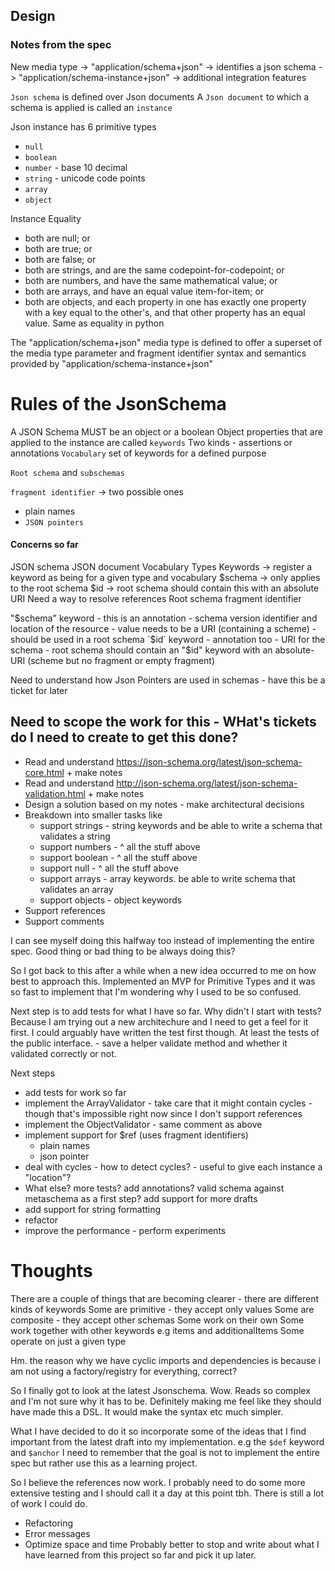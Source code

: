 ## Design

### Notes from the spec
New media type  -> "application/schema+json" -> identifies a json schema
                -> "application/schema-instance+json" -> additional integration features

`Json schema` is defined over Json documents
A `Json document` to which a schema is applied is called an `instance`

Json instance has 6 primitive types
* `null`
* `boolean`
* `number` - base 10 decimal
* `string` - unicode code points
* `array`
* `object`


Instance Equality
* both are null; or
* both are true; or
* both are false; or
* both are strings, and are the same codepoint-for-codepoint; or
* both are numbers, and have the same mathematical value; or
* both are arrays, and have an equal value item-for-item; or
* both are objects, and each property in one has exactly one property with a key equal to the other's, and that other property has an equal value.
Same as equality in python

The "application/schema+json" media type is defined to offer a superset of the media type parameter and fragment identifier syntax and semantics provided by "application/schema-instance+json"


# Rules of the JsonSchema
A JSON Schema MUST be an object or a boolean
Object properties that are applied to the instance are called `keywords`
Two kinds - assertions or annotations
`Vocabulary` set of keywords for a defined purpose


`Root schema` and `subschemas`

`fragment identifier` -> two possible ones
* plain names
* `JSON pointers`



#### Concerns so far
JSON schema
JSON document
Vocabulary
Types
Keywords -> register a keyword as being for a given type and vocabulary
    $schema -> only applies to the root schema
    $id -> root schema should contain this with an absolute URI
Need a way to resolve references
Root schema
fragment identifier

"$schema" keyword
    - this is an annotation
    - schema version identifier and location of the resource - value needs to be a URI (containing a scheme)
    - should be used in a root schema
`$id` keyword - annotation too
    - URI for the schema
    - root schema should contain an "$id" keyword with an absolute-URI (scheme but no fragment or empty fragment)

Need to understand how Json Pointers are used in schemas - have this be a ticket for later



## Need to scope the work for this - WHat's tickets do I need to create to get this done?
* Read and understand https://json-schema.org/latest/json-schema-core.html + make notes
* Read and understand http://json-schema.org/latest/json-schema-validation.html + make notes
* Design a solution based on my notes - make architectural decisions
* Breakdown into smaller tasks like
    - support strings - string keywords and be able to write a schema that validates a string
    - support numbers - ^ all the stuff above
    - support boolean - ^ all the stuff above
    - support null - ^ all the stuff above
    - support arrays - array keywords. be able to write schema that validates an array
    - support objects - object keywords
* Support references
* Support comments

I can see myself doing this halfway too instead of implementing the entire spec. Good thing or bad thing to be always doing this?


So I got back to this after a while when a new idea occurred to me on how best to approach this.
Implemented an MVP for Primitive Types and it was so fast to implement that I'm wondering why I used to be so confused.

Next step is to add tests for what I have so far.
Why didn't I start with tests? Because I am trying out a new architechure and I need to get a feel for it first. I could arguably have
written the test first though. At least the tests of the public interface. - save a helper validate method and whether it validated correctly
or not.

Next steps
* add tests for work so far
* implement the ArrayValidator - take care that it might contain cycles - though that's impossible right now since I don't support references
* implement the ObjectValidator - same comment as above
* implement support for $ref (uses fragment identifiers)
    * plain names
    * json pointer
* deal with cycles - how to detect cycles? - useful to give each instance a "location"?
* What else? more tests? add annotations? valid schema against metaschema as a first step? add support for more drafts
* add support for string formatting
* refactor
* improve the performance - perform experiments


# Thoughts
There are a couple of things that are becoming clearer - there are different kinds of keywords
Some are primitive - they accept only values
Some are composite - they accept other schemas
Some work on their own
Some work together with other keywords e.g items and additionalItems
Some operate on just a given type


Hm. the reason why we have cyclic imports and dependencies is because i am not using a factory/registry for everything, correct?


So I finally got to look at the latest Jsonschema. Wow. Reads so complex and I'm not sure why it has to be. Definitely making me feel like they should have made this a DSL.
It would make the syntax etc much simpler.

What I have decided to do it so incorporate some of the ideas that I find important from the latest draft into my implementation. e.g the `$def` keyword and `$anchor`
I need to remember that the goal is not to implement the entire spec but rather use this as a learning project.

So I believe the references now work. I probably need to do some more extensive testing and I should call it a day at this point tbh.
There is still a lot of work I could do.
* Refactoring
* Error messages
* Optimize space and time
Probably better to stop and write about what I have learned from this project so far and pick it up later.
